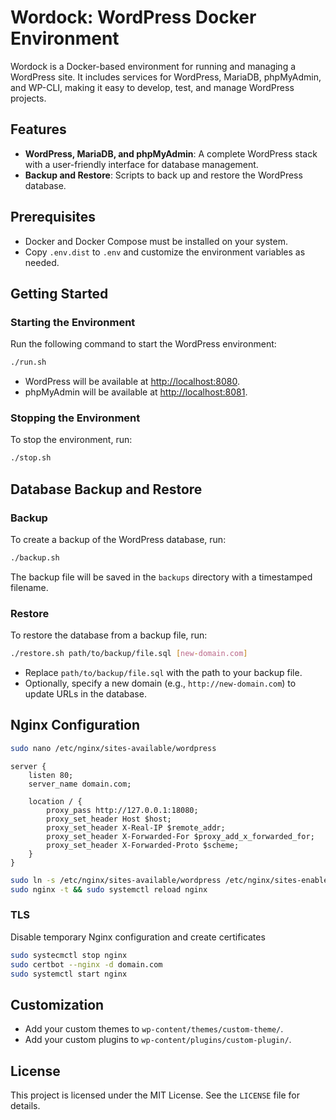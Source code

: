 # Wordock: WordPress Docker Environment

Wordock is a Docker-based environment for running and managing a WordPress site. It includes services for WordPress, MariaDB, phpMyAdmin, and WP-CLI, making it easy to develop, test, and manage WordPress projects.

## Features

- **WordPress, MariaDB, and phpMyAdmin**: A complete WordPress stack with a user-friendly interface for database management.    
- **Backup and Restore**: Scripts to back up and restore the WordPress database.

## Prerequisites

- Docker and Docker Compose must be installed on your system.
- Copy `.env.dist` to `.env` and customize the environment variables as needed.

## Getting Started

### Starting the Environment

Run the following command to start the WordPress environment:

```bash
./run.sh
```

- WordPress will be available at [http://localhost:8080](http://localhost:8080).
- phpMyAdmin will be available at [http://localhost:8081](http://localhost:8081).

### Stopping the Environment

To stop the environment, run:

```bash
./stop.sh
```

## Database Backup and Restore

### Backup

To create a backup of the WordPress database, run:

```bash
./backup.sh
```

The backup file will be saved in the `backups` directory with a timestamped filename.

### Restore

To restore the database from a backup file, run:

```bash
./restore.sh path/to/backup/file.sql [new-domain.com]
```

- Replace `path/to/backup/file.sql` with the path to your backup file.
- Optionally, specify a new domain (e.g., `http://new-domain.com`) to update URLs in the database.

## Nginx Configuration

```bash
sudo nano /etc/nginx/sites-available/wordpress
```

```nginx
server {
    listen 80;
    server_name domain.com;

    location / {
        proxy_pass http://127.0.0.1:18080;
        proxy_set_header Host $host;
        proxy_set_header X-Real-IP $remote_addr;
        proxy_set_header X-Forwarded-For $proxy_add_x_forwarded_for;
        proxy_set_header X-Forwarded-Proto $scheme;
    }
}
```

```bash
sudo ln -s /etc/nginx/sites-available/wordpress /etc/nginx/sites-enabled/
sudo nginx -t && sudo systemctl reload nginx
```

### TLS

Disable temporary Nginx configuration and create certificates

```bash
sudo systecmctl stop nginx
sudo certbot --nginx -d domain.com
sudo systemctl start nginx
```



## Customization

- Add your custom themes to `wp-content/themes/custom-theme/`.
- Add your custom plugins to `wp-content/plugins/custom-plugin/`.

## License

This project is licensed under the MIT License. See the `LICENSE` file for details.